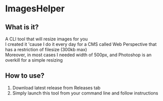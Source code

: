 # ImagesHelper
## What is it?
A CLI tool that will resize images for you  
I created it 'cause I do it every day for a CMS called Web Perspective that has a restriction of filesize (300kb max)  
Moreover, in most cases I needed width of 500px, and Photoshop is an overkill for a simple resizing
## How to use?
1. Download latest release from Releases tab
2. Simply launch this tool from your command line and follow instructions